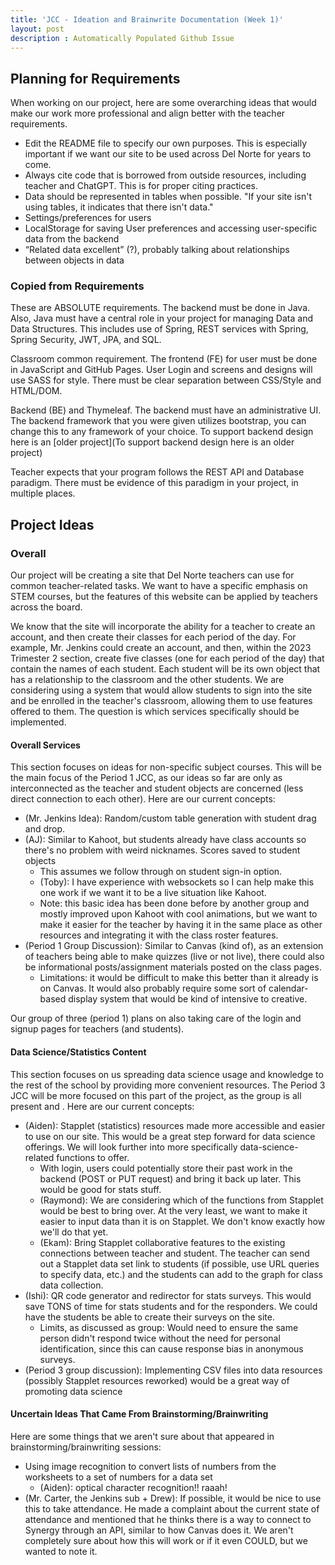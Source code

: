 ```yaml
---
title: 'JCC - Ideation and Brainwrite Documentation (Week 1)'
layout: post
description : Automatically Populated Github Issue
---
```


## Planning for Requirements

When working on our project, here are some overarching ideas that would make our work more professional and align better with the teacher requirements.

- Edit the README file to specify our own purposes. This is especially important if we want our site to be used across Del Norte for years to come.
- Always cite code that is borrowed from outside resources, including teacher and ChatGPT. This is for proper citing practices.
- Data should be represented in tables when possible. "If your site isn't using tables, it indicates that there isn't data."
- Settings/preferences for users
- LocalStorage for saving User preferences and accessing user-specific data from the backend
- “Related data excellent” (?), probably talking about relationships between objects in data

### Copied from Requirements

These are ABSOLUTE requirements. The backend must be done in Java. Also, Java must have a central role in your project for managing Data and Data Structures. This includes use of Spring, REST services with Spring, Spring Security, JWT, JPA, and SQL.

Classroom common requirement. The frontend (FE) for user must be done in JavaScript and GitHub Pages. User Login and screens and designs will use SASS for style. There must be clear separation between CSS/Style and HTML/DOM.

Backend (BE) and Thymeleaf. The backend must have an administrative UI. The backend framework that you were given utilizes bootstrap, you can change this to any framework of your choice. To support backend design here is an [older project](To support backend design here is an older project)

Teacher expects that your program follows the REST API and Database paradigm. There must be evidence of this paradigm in your project, in multiple places.

## Project Ideas

### Overall

Our project will be creating a site that Del Norte teachers can use for common teacher-related tasks. We want to have a specific emphasis on STEM courses, but the features of this website can be applied by teachers across the board.

We know that the site will incorporate the ability for a teacher to create an account, and then create their classes for each period of the day. For example, Mr. Jenkins could create an account, and then, within the 2023 Trimester 2 section, create five classes (one for each period of the day) that contain the names of each student. Each student will be its own object that has a relationship to the classroom and the other students. We are considering using a system that would allow students to sign into the site and be enrolled in the teacher's classroom, allowing them to use features offered to them. The question is which services specifically should be implemented.

#### Overall Services

This section focuses on ideas for non-specific subject courses. This will be the main focus of the Period 1 JCC, as our ideas so far are only as interconnected as the teacher and student objects are concerned (less direct connection to each other). Here are our current concepts:
- (Mr. Jenkins Idea): Random/custom table generation with student drag and drop.
- (AJ): Similar to Kahoot, but students already have class accounts so there's no problem with weird nicknames. Scores saved to student objects
    - This assumes we follow through on student sign-in option.
    - (Toby): I have experience with websockets so I can help make this one work if we want it to be a live situation like Kahoot.
    - Note: this basic idea has been done before by another group and mostly improved upon Kahoot with cool animations, but we want to make it easier for the teacher by having it in the same place as other resources and integrating it with the class roster features.
- (Period 1 Group Discussion): Similar to Canvas (kind of), as an extension of teachers being able to make quizzes (live or not live), there could also be informational posts/assignment materials posted on the class pages.
    - Limitations: it would be difficult to make this better than it already is on Canvas. It would also probably require some sort of calendar-based display system that would be kind of intensive to creative.

Our group of three (period 1) plans on also taking care of the login and signup pages for teachers (and students).

#### Data Science/Statistics Content

This section focuses on us spreading data science usage and knowledge to the rest of the school by providing more convenient resources. The Period 3 JCC will be more focused on this part of the project, as the group is all present and . Here are our current concepts:
- (Aiden): Stapplet (statistics) resources made more accessible and easier to use on our site. This would be a great step forward for data science offerings. We will look further into more specifically data-science-related functions to offer.
    - With login, users could potentially store their past work in the backend (POST or PUT request) and bring it back up later. This would be good for stats stuff.
    - (Raymond): We are considering which of the functions from Stapplet would be best to bring over. At the very least, we want to make it easier to input data than it is on Stapplet. We don't know exactly how we'll do that yet.
    - (Ekam): Bring Stapplet collaborative features to the existing connections between teacher and student. The teacher can send out a Stapplet data set link to students (if possible, use URL queries to specify data, etc.) and the students can add to the graph for class data collection.
- (Ishi): QR code generator and redirector for stats surveys. This would save TONS of time for stats students and for the responders. We could have the students be able to create their surveys on the site.
    - Limits, as discussed as group: Would need to ensure the same person didn't respond twice without the need for personal identification, since this can cause response bias in anonymous surveys.
- (Period 3 group discussion): Implementing CSV files into data resources (possibly Stapplet resources reworked) would be a great way of promoting data science

#### Uncertain Ideas That Came From Brainstorming/Brainwriting

Here are some things that we aren't sure about that appeared in brainstorming/brainwriting sessions:

- Using image recognition to convert lists of numbers from the worksheets to a set of numbers for a data set
    - (Aiden): optical character recognition!! raaah!
- (Mr. Carter, the Jenkins sub + Drew): If possible, it would be nice to use this to take attendance. He made a complaint about the current state of attendance and mentioned that he thinks there is a way to connect to Synergy through an API, similar to how Canvas does it. We aren't completely sure about how this will work or if it even COULD, but we wanted to note it.


